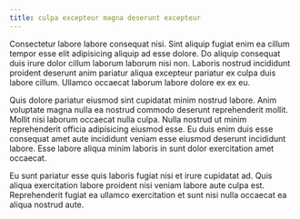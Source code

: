 ```yaml
---
title: culpa excepteur magna deserunt excepteur
---
```


Consectetur labore labore consequat nisi. Sint aliquip fugiat enim ea cillum tempor esse elit adipisicing aliquip ad esse dolore. Do aliquip consequat duis irure dolor cillum laborum laborum nisi non. Laboris nostrud incididunt proident deserunt anim pariatur aliqua excepteur pariatur ex culpa duis labore cillum. Ullamco occaecat laborum labore dolore ex ex eu.

Quis dolore pariatur eiusmod sint cupidatat minim nostrud labore. Anim voluptate magna nulla ea nostrud commodo deserunt reprehenderit mollit. Mollit nisi laborum occaecat nulla culpa. Nulla nostrud ut minim reprehenderit officia adipisicing eiusmod esse. Eu duis enim duis esse consequat amet aute incididunt veniam esse eiusmod deserunt incididunt labore. Esse labore aliqua minim laboris in sunt dolor exercitation amet occaecat.

Eu sunt pariatur esse quis laboris fugiat nisi et irure cupidatat ad. Quis aliqua exercitation labore proident nisi veniam labore aute culpa est. Reprehenderit fugiat ea ullamco exercitation et sunt nisi nulla occaecat ea aliqua nostrud aute.